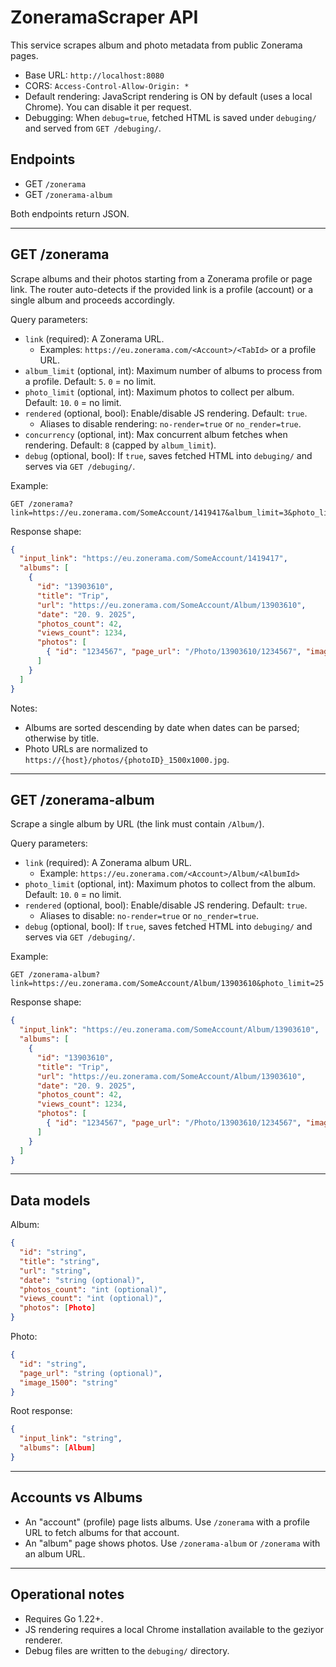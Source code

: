 # ZoneramaScraper API

This service scrapes album and photo metadata from public Zonerama pages.

- Base URL: `http://localhost:8080`
- CORS: `Access-Control-Allow-Origin: *`
- Default rendering: JavaScript rendering is ON by default (uses a local Chrome). You can disable it per request.
- Debugging: When `debug=true`, fetched HTML is saved under `debuging/` and served from `GET /debuging/`.

## Endpoints

- GET `/zonerama`
- GET `/zonerama-album`

Both endpoints return JSON.

---

## GET /zonerama
Scrape albums and their photos starting from a Zonerama profile or page link. The router auto-detects if the provided link is a profile (account) or a single album and proceeds accordingly.

Query parameters:
- `link` (required): A Zonerama URL.
  - Examples: `https://eu.zonerama.com/<Account>/<TabId>` or a profile URL.
- `album_limit` (optional, int): Maximum number of albums to process from a profile. Default: `5`. `0` = no limit.
- `photo_limit` (optional, int): Maximum photos to collect per album. Default: `10`. `0` = no limit.
- `rendered` (optional, bool): Enable/disable JS rendering. Default: `true`.
  - Aliases to disable rendering: `no-render=true` or `no_render=true`.
- `concurrency` (optional, int): Max concurrent album fetches when rendering. Default: `8` (capped by `album_limit`).
- `debug` (optional, bool): If `true`, saves fetched HTML into `debuging/` and serves via `GET /debuging/`.

Example:
```
GET /zonerama?link=https://eu.zonerama.com/SomeAccount/1419417&album_limit=3&photo_limit=25
```

Response shape:
```json
{
  "input_link": "https://eu.zonerama.com/SomeAccount/1419417",
  "albums": [
    {
      "id": "13903610",
      "title": "Trip",
      "url": "https://eu.zonerama.com/SomeAccount/Album/13903610",
      "date": "20. 9. 2025",
      "photos_count": 42,
      "views_count": 1234,
      "photos": [
        { "id": "1234567", "page_url": "/Photo/13903610/1234567", "image_1500": "https://eu.zonerama.com/photos/1234567_1500x1000.jpg" }
      ]
    }
  ]
}
```

Notes:
- Albums are sorted descending by date when dates can be parsed; otherwise by title.
- Photo URLs are normalized to `https://{host}/photos/{photoID}_1500x1000.jpg`.

---

## GET /zonerama-album
Scrape a single album by URL (the link must contain `/Album/`).

Query parameters:
- `link` (required): A Zonerama album URL.
  - Example: `https://eu.zonerama.com/<Account>/Album/<AlbumId>`
- `photo_limit` (optional, int): Maximum photos to collect from the album. Default: `10`. `0` = no limit.
- `rendered` (optional, bool): Enable/disable JS rendering. Default: `true`.
  - Aliases to disable: `no-render=true` or `no_render=true`.
- `debug` (optional, bool): If `true`, saves fetched HTML into `debuging/` and serves via `GET /debuging/`.

Example:
```
GET /zonerama-album?link=https://eu.zonerama.com/SomeAccount/Album/13903610&photo_limit=25
```

Response shape:
```json
{
  "input_link": "https://eu.zonerama.com/SomeAccount/Album/13903610",
  "albums": [
    {
      "id": "13903610",
      "title": "Trip",
      "url": "https://eu.zonerama.com/SomeAccount/Album/13903610",
      "date": "20. 9. 2025",
      "photos_count": 42,
      "views_count": 1234,
      "photos": [
        { "id": "1234567", "page_url": "/Photo/13903610/1234567", "image_1500": "https://eu.zonerama.com/photos/1234567_1500x1000.jpg" }
      ]
    }
  ]
}
```

---

## Data models

Album:
```json
{
  "id": "string",
  "title": "string",
  "url": "string",
  "date": "string (optional)",
  "photos_count": "int (optional)",
  "views_count": "int (optional)",
  "photos": [Photo]
}
```

Photo:
```json
{
  "id": "string",
  "page_url": "string (optional)",
  "image_1500": "string"
}
```

Root response:
```json
{
  "input_link": "string",
  "albums": [Album]
}
```

---

## Accounts vs Albums
- An "account" (profile) page lists albums. Use `/zonerama` with a profile URL to fetch albums for that account.
- An "album" page shows photos. Use `/zonerama-album` or `/zonerama` with an album URL.

---

## Operational notes
- Requires Go 1.22+.
- JS rendering requires a local Chrome installation available to the geziyor renderer.
- Debug files are written to the `debuging/` directory.
